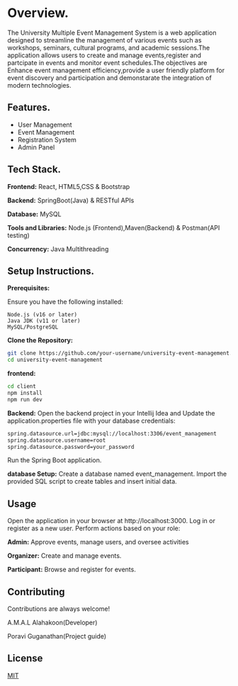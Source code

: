
# Overview.
The University Multiple Event Management System is a web application designed to streamline the management of various events such as workshops, seminars, cultural programs, and academic sessions.The application allows users to create and manage events,register and partcipate in events and monitor event schedules.The objectives are 
Enhance event management efficiency,provide a user friendly platform for event discovery and participation and demonstarate the integration of modern technologies.



## Features.

- User Management
- Event Management
- Registration System
- Admin Panel


## Tech Stack.

**Frontend:** React, HTML5,CSS & Bootstrap

**Backend:** SpringBoot(Java) & RESTful APIs

**Database:** MySQL

**Tools and Libraries:** Node.js (Frontend),Maven(Backend) & Postman(API testing)

**Concurrency:** Java Multithreading

## Setup Instructions.
**Prerequisites:**

Ensure you have the following installed:

    Node.js (v16 or later)
    Java JDK (v11 or later)
    MySQL/PostgreSQL
**Clone the Repository:**
```bash
git clone https://github.com/your-username/university-event-management.git  
cd university-event-management  
```

**frontend:**
```bash
cd client 
npm install  
npm run dev
```

**Backend:**
Open the backend project in your Intellij Idea and 
Update the application.properties file with your database credentials:
```bash
spring.datasource.url=jdbc:mysql://localhost:3306/event_management  
spring.datasource.username=root  
spring.datasource.password=your_password  
```
Run the Spring Boot application.

**database Setup:**
Create a database named event_management.
Import the provided SQL script to create tables and insert initial data.
## Usage

Open the application in your browser at http://localhost:3000.
Log in or register as a new user.
Perform actions based on your role:
   
   **Admin:** Approve events, manage users, and oversee activities
   
   **Organizer:** Create and manage events.


**Participant:** Browse and register for events.



## Contributing

Contributions are always welcome!

A.M.A.L Alahakoon(Developer)

Poravi Guganathan(Project guide)


## License

[MIT](https://choosealicense.com/licenses/mit/)

